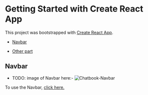# Getting Started with Create React App

This project was bootstrapped with [Create React App](https://github.com/facebook/create-react-app).

- [Navbar](#navbar)

- [Other part](#other-part)

## Navbar

- TODO: image of Navbar here:-
![Chatbook-Navbar](https://user-images.githubusercontent.com/102934270/204153533-272e7600-e559-49a1-84f5-4c2b7c80b62f.jpg)

To use the Navbar, [click here.](src/components/Navbar)
